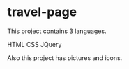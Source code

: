# travel-page
This project contains 3 languages.

HTML 
CSS 
JQuery

Also this project has pictures and icons.
